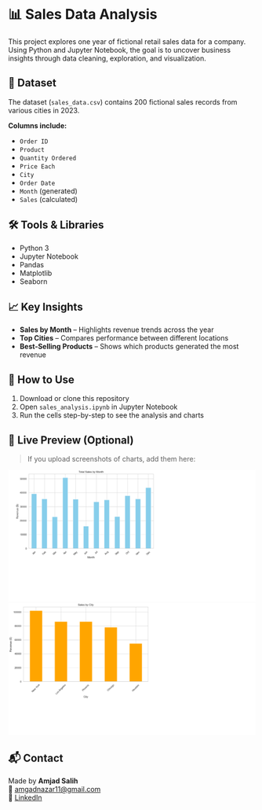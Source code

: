 # 📊 Sales Data Analysis

This project explores one year of fictional retail sales data for a company. Using Python and Jupyter Notebook, the goal is to uncover business insights through data cleaning, exploration, and visualization.

## 📁 Dataset

The dataset (`sales_data.csv`) contains 200 fictional sales records from various cities in 2023.

**Columns include:**
- `Order ID`
- `Product`
- `Quantity Ordered`
- `Price Each`
- `City`
- `Order Date`
- `Month` (generated)
- `Sales` (calculated)

## 🛠 Tools & Libraries

- Python 3
- Jupyter Notebook
- Pandas
- Matplotlib
- Seaborn

## 📈 Key Insights

- **Sales by Month** – Highlights revenue trends across the year
- **Top Cities** – Compares performance between different locations
- **Best-Selling Products** – Shows which products generated the most revenue

## 🧪 How to Use

1. Download or clone this repository
2. Open `sales_analysis.ipynb` in Jupyter Notebook
3. Run the cells step-by-step to see the analysis and charts

## 🔗 Live Preview (Optional)

> If you upload screenshots of charts, add them here:

![Monthly Sales](images/monthly_sales.png)
![Sales by City](images/city_sales.png)

## 📬 Contact

Made by **Amjad Salih**  
📧 amgadnazar11@gmail.com  
🔗 [LinkedIn](https://linkedin.com/in/amgad-nazar-ab29a8244)
